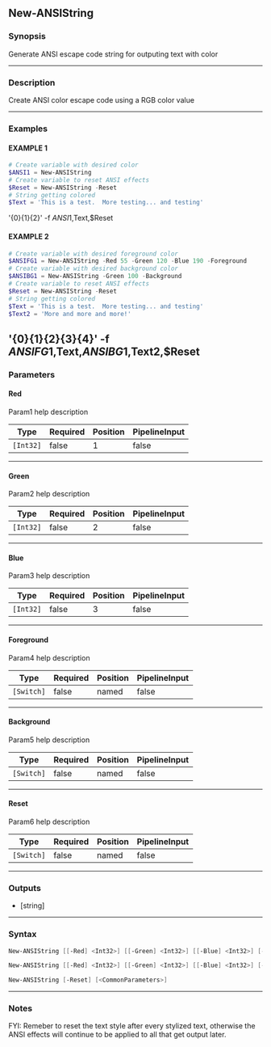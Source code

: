 New-ANSIString
--------------
### Synopsis
Generate ANSI escape code string for outputing text with color

---
### Description

Create ANSI color escape code using a RGB color value

---
### Examples
#### EXAMPLE 1
```PowerShell
# Create variable with desired color
$ANSI1 = New-ANSIString
# Create variable to reset ANSI effects
$Reset = New-ANSIString -Reset
# String getting colored
$Text = 'This is a test.  More testing... and testing'
```
'{0}{1}{2}' -f $ANSI1,$Text,$Reset
#### EXAMPLE 2
```PowerShell
# Create variable with desired foreground color
$ANSIFG1 = New-ANSIString -Red 55 -Green 120 -Blue 190 -Foreground
# Create variable with desired background color
$ANSIBG1 = New-ANSIString -Green 100 -Background
# Create variable to reset ANSI effects
$Reset = New-ANSIString -Reset
# String getting colored
$Text = 'This is a test.  More testing... and testing'
$Text2 = 'More and more and more!'
```
'{0}{1}{2}{3}{4}' -f $ANSIFG1,$Text,$ANSIBG1,$Text2,$Reset
---
### Parameters
#### **Red**

Param1 help description






|Type     |Required|Position|PipelineInput|
|---------|--------|--------|-------------|
|`[Int32]`|false   |1       |false        |



---
#### **Green**

Param2 help description






|Type     |Required|Position|PipelineInput|
|---------|--------|--------|-------------|
|`[Int32]`|false   |2       |false        |



---
#### **Blue**

Param3 help description






|Type     |Required|Position|PipelineInput|
|---------|--------|--------|-------------|
|`[Int32]`|false   |3       |false        |



---
#### **Foreground**

Param4 help description






|Type      |Required|Position|PipelineInput|
|----------|--------|--------|-------------|
|`[Switch]`|false   |named   |false        |



---
#### **Background**

Param5 help description






|Type      |Required|Position|PipelineInput|
|----------|--------|--------|-------------|
|`[Switch]`|false   |named   |false        |



---
#### **Reset**

Param6 help description






|Type      |Required|Position|PipelineInput|
|----------|--------|--------|-------------|
|`[Switch]`|false   |named   |false        |



---
### Outputs
* [string]




---
### Syntax
```PowerShell
New-ANSIString [[-Red] <Int32>] [[-Green] <Int32>] [[-Blue] <Int32>] [-Foreground] [<CommonParameters>]
```
```PowerShell
New-ANSIString [[-Red] <Int32>] [[-Green] <Int32>] [[-Blue] <Int32>] [-Background] [<CommonParameters>]
```
```PowerShell
New-ANSIString [-Reset] [<CommonParameters>]
```
---
### Notes
FYI: Remeber to reset the text style after every stylized text, otherwise the ANSI effects will continue to be applied to all that get output later.
